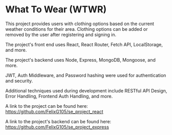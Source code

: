 # What To Wear (WTWR)

This project provides users with clothing options based on the current weather conditions for their area. Clothing options can be added or removed by the user after registering and signing in. 

The project's front end uses React, React Router, Fetch API, LocalStorage, and more.

The project's backend uses Node, Express, MongoDB, Mongoose, and more.

JWT, Auth Middleware, and Password hashing were used for authentication and security.

Additional techniques used during development include RESTful API Design, Error Handling, Frontend Auth Handling, and more.



A link to the project can be found here: https://github.com/FelixG105/se_project_react


A link to the project's backend can be found here: https://github.com/FelixG105/se_project_express
